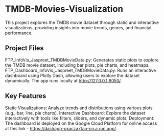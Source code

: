 # TMDB-Movies-Visualization

This project explores the TMDB movie dataset through static and interactive visualizations, providing insights into movie trends, genres, and financial performance.

## Project Files
FTP_InfoVis_Jaspreet_TMDBMovieData.py: Generates static plots to explore the TMDB movie dataset, including bar plots, pie charts, and heatmaps.
FTP_Dashboard_InfoVis_Jaspreet_TMDBMovieData.py: Runs an interactive dashboard using Plotly Dash, allowing users to explore the dataset dynamically. The app runs locally at http://127.0.0.1:8050/.

## Key Features
Static Visualizations: Analyze trends and distributions using various plots (e.g., bar, line, pie charts).
Interactive Dashboard: Explore the dataset interactively with tools like filters, sliders, and dynamic plots.
Deployment: The dashboard is deployed on the Google Cloud Platform for online access at this link - https://dashapp-oxacza7taa-nn.a.run.app/.
